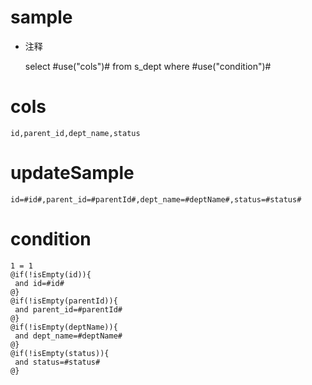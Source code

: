 sample
===
* 注释

	select #use("cols")# from s_dept  where  #use("condition")#

cols
===
	id,parent_id,dept_name,status

updateSample
===
	
	id=#id#,parent_id=#parentId#,dept_name=#deptName#,status=#status#

condition
===

	1 = 1  
	@if(!isEmpty(id)){
	 and id=#id#
	@}
	@if(!isEmpty(parentId)){
	 and parent_id=#parentId#
	@}
	@if(!isEmpty(deptName)){
	 and dept_name=#deptName#
	@}
	@if(!isEmpty(status)){
	 and status=#status#
	@}
	
	